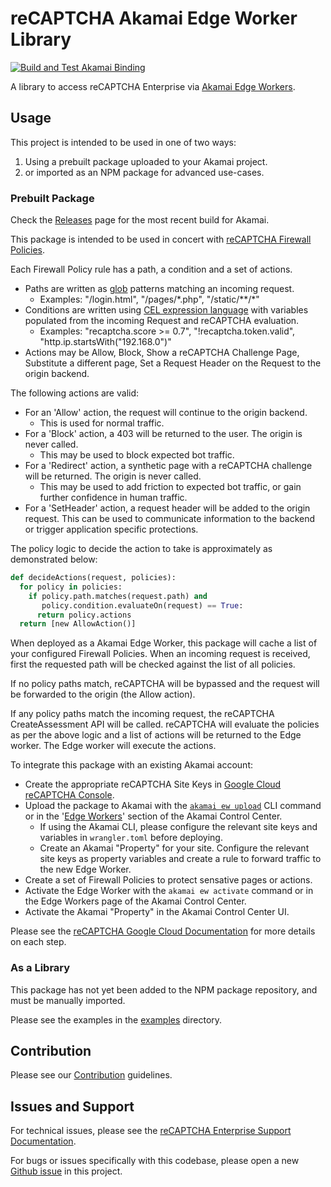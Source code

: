 # reCAPTCHA Akamai Edge Worker Library

[![Build and Test Akamai Binding](https://github.com/GoogleCloudPlatform/recaptcha-waf/actions/workflows/build_akamai.yml/badge.svg)](https://github.com/GoogleCloudPlatform/recaptcha-waf/actions/workflows/build_akamai.yml)

A library to access reCAPTCHA Enterprise via [Akamai Edge Workers](https://techdocs.akamai.com/edgeworkers/docs/welcome-to-edgeworkers).

## Usage
This project is intended to be used in one of two ways:

1. Using a prebuilt package uploaded to your Akamai project.
2. or imported as an NPM package for advanced use-cases.

### Prebuilt Package

Check the [Releases](https://github.com/GoogleCloudPlatform/recaptcha-waf/releases) page for the most recent build for Akamai.

This package is intended to be used in concert with [reCAPTCHA Firewall Policies](https://cloud.google.com/recaptcha/docs/firewall-policies-overview).

Each Firewall Policy rule has a path, a condition and a set of actions. 
* Paths are written as [glob](https://man7.org/linux/man-pages/man7/glob.7.html) patterns matching an incoming request.
  * Examples: "/login.html", "/pages/\*.php", "/static/\*\*/\*"
* Conditions are written using [CEL expression language](https://cel.dev/) with variables populated from the incoming Request and reCAPTCHA evaluation.
  * Examples: "recaptcha.score >= 0.7", "!recaptcha.token.valid", "http.ip.startsWith("192.168.0")"
* Actions may be Allow, Block, Show a reCAPTCHA Challenge Page, Substitute a different page, Set a Request Header on the Request to the origin backend.

The following actions are valid:

* For an 'Allow' action, the request will continue to the origin backend.
  * This is used for normal traffic. 
* For a 'Block' action, a 403 will be returned to the user. The origin is never called.
  * This may be used to block expected bot traffic. 
* For a 'Redirect' action, a synthetic page with a reCAPTCHA challenge will be returned. The origin is never called.
  * This may be used to add friction to expected bot traffic, or gain further confidence in human traffic.
* For a 'SetHeader' action, a request header will be added to the origin request. This can be used to communicate information to the backend or trigger application specific protections.

The policy logic to decide the action to take is approximately as demonstrated below:
```python
def decideActions(request, policies):
  for policy in policies:
    if policy.path.matches(request.path) and
       policy.condition.evaluateOn(request) == True:
      return policy.actions
  return [new AllowAction()]
```

When deployed as a Akamai Edge Worker, this package will cache a list of your configured Firewall Policies. When an incoming request is received, first the requested path
will be checked against the list of all policies. 

If no policy paths match, reCAPTCHA will be bypassed and the request will be forwarded to the origin (the Allow action). 

If any policy paths match the incoming request,
the reCAPTCHA CreateAssessment API will be called. reCAPTCHA will evaluate the policies as per the above logic and a list of actions will be returned to the Edge worker. The Edge worker
will execute the actions.


To integrate this package with an existing Akamai account:
* Create the appropriate reCAPTCHA Site Keys in [Google Cloud reCAPTCHA Console](https://console.cloud.google.com/security/recaptcha).
* Upload the package to Akamai with the [`akamai ew upload`](https://techdocs.akamai.com/edgeworkers/docs/deploy-hello-world-3) CLI command or in the '[Edge Workers](https://control.akamai.com/apps/edgeworkers)' section of the Akamai Control Center.
  * If using the Akamai CLI, please configure the relevant site keys and variables in `wrangler.toml` before deploying.
  * Create an Akamai "Property" for your site. Configure the relevant site keys as property variables and create a rule to forward traffic to the new Edge Worker.
* Create a set of Firewall Policies to protect sensative pages or actions.
* Activate the Edge Worker with the `akamai ew activate` command or in the Edge Workers page of the Akamai Control Center.
* Activate the Akamai "Property" in the Akamai Control Center UI.

Please see the [reCAPTCHA Google Cloud Documentation](https://cloud.google.com/recaptcha/docs) for more details on each step.

### As a Library
This package has not yet been added to the NPM package repository, and must be manually imported.

Please see the examples in the [examples](https://github.com/GoogleCloudPlatform/recaptcha-waf/tree/main/bindings/akamai/examples) directory.

## Contribution

Please see our [Contribution](https://github.com/GoogleCloudPlatform/recaptcha-waf/blob/main/CONTRIBUTING.md) guidelines.

## Issues and Support

For technical issues, please see the [reCAPTCHA Enterprise Support Documentation](https://cloud.google.com/recaptcha/docs/getting-support).

For bugs or issues specifically with this codebase, please open a new [Github issue](https://github.com/GoogleCloudPlatform/recaptcha-waf/issues) in this project.
